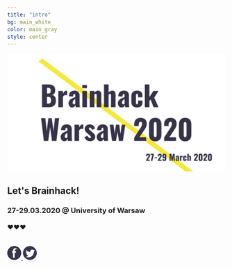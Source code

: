 ```yaml
---
title: "intro"
bg: main_white
color: main_gray
style: center
---
```


![Brainhack Warsaw](img/banner-fb.png)

## Let's Brainhack!

### **27-29.03.2020** @  University of Warsaw


#### ❤️❤️❤️

<br>

<a href="https://web.facebook.com/brainhackWAW" target="_blank">
 <img src="img/fb_ico.png" alt="Facebook">
</a>
<a href="https://twitter.com/brainhackW" target="_blank">
  <img src="img/twitter_ico.png" alt="Twitter">
</a>
